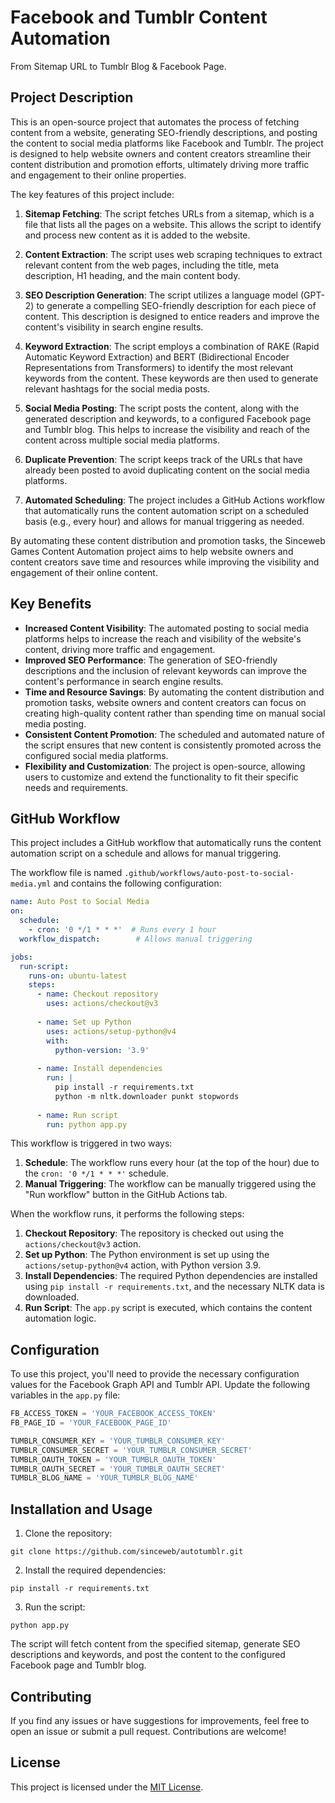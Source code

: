 # Facebook and Tumblr Content Automation
From Sitemap URL to Tumblr Blog & Facebook Page.
## Project Description

This is an open-source project that automates the process of fetching content from a website, generating SEO-friendly descriptions, and posting the content to social media platforms like Facebook and Tumblr. The project is designed to help website owners and content creators streamline their content distribution and promotion efforts, ultimately driving more traffic and engagement to their online properties.

The key features of this project include:

1. **Sitemap Fetching**: The script fetches URLs from a sitemap, which is a file that lists all the pages on a website. This allows the script to identify and process new content as it is added to the website.

2. **Content Extraction**: The script uses web scraping techniques to extract relevant content from the web pages, including the title, meta description, H1 heading, and the main content body.

3. **SEO Description Generation**: The script utilizes a language model (GPT-2) to generate a compelling SEO-friendly description for each piece of content. This description is designed to entice readers and improve the content's visibility in search engine results.

4. **Keyword Extraction**: The script employs a combination of RAKE (Rapid Automatic Keyword Extraction) and BERT (Bidirectional Encoder Representations from Transformers) to identify the most relevant keywords from the content. These keywords are then used to generate relevant hashtags for the social media posts.

5. **Social Media Posting**: The script posts the content, along with the generated description and keywords, to a configured Facebook page and Tumblr blog. This helps to increase the visibility and reach of the content across multiple social media platforms.

6. **Duplicate Prevention**: The script keeps track of the URLs that have already been posted to avoid duplicating content on the social media platforms.

7. **Automated Scheduling**: The project includes a GitHub Actions workflow that automatically runs the content automation script on a scheduled basis (e.g., every hour) and allows for manual triggering as needed.

By automating these content distribution and promotion tasks, the Sinceweb Games Content Automation project aims to help website owners and content creators save time and resources while improving the visibility and engagement of their online content.

## Key Benefits

- **Increased Content Visibility**: The automated posting to social media platforms helps to increase the reach and visibility of the website's content, driving more traffic and engagement.
- **Improved SEO Performance**: The generation of SEO-friendly descriptions and the inclusion of relevant keywords can improve the content's performance in search engine results.
- **Time and Resource Savings**: By automating the content distribution and promotion tasks, website owners and content creators can focus on creating high-quality content rather than spending time on manual social media posting.
- **Consistent Content Promotion**: The scheduled and automated nature of the script ensures that new content is consistently promoted across the configured social media platforms.
- **Flexibility and Customization**: The project is open-source, allowing users to customize and extend the functionality to fit their specific needs and requirements.

## GitHub Workflow

This project includes a GitHub workflow that automatically runs the content automation script on a schedule and allows for manual triggering.

The workflow file is named `.github/workflows/auto-post-to-social-media.yml` and contains the following configuration:

```yaml
name: Auto Post to Social Media
on:
  schedule:
    - cron: '0 */1 * * *'  # Runs every 1 hour
  workflow_dispatch:        # Allows manual triggering

jobs:
  run-script:
    runs-on: ubuntu-latest
    steps:
      - name: Checkout repository
        uses: actions/checkout@v3
        
      - name: Set up Python
        uses: actions/setup-python@v4
        with:
          python-version: '3.9'
      
      - name: Install dependencies
        run: |
          pip install -r requirements.txt
          python -m nltk.downloader punkt stopwords
      
      - name: Run script
        run: python app.py
```

This workflow is triggered in two ways:

1. **Schedule**: The workflow runs every hour (at the top of the hour) due to the `cron: '0 */1 * * *'` schedule.
2. **Manual Triggering**: The workflow can be manually triggered using the "Run workflow" button in the GitHub Actions tab.

When the workflow runs, it performs the following steps:

1. **Checkout Repository**: The repository is checked out using the `actions/checkout@v3` action.
2. **Set up Python**: The Python environment is set up using the `actions/setup-python@v4` action, with Python version 3.9.
3. **Install Dependencies**: The required Python dependencies are installed using `pip install -r requirements.txt`, and the necessary NLTK data is downloaded.
4. **Run Script**: The `app.py` script is executed, which contains the content automation logic.

## Configuration

To use this project, you'll need to provide the necessary configuration values for the Facebook Graph API and Tumblr API. Update the following variables in the `app.py` file:

```python
FB_ACCESS_TOKEN = 'YOUR_FACEBOOK_ACCESS_TOKEN'
FB_PAGE_ID = 'YOUR_FACEBOOK_PAGE_ID'

TUMBLR_CONSUMER_KEY = 'YOUR_TUMBLR_CONSUMER_KEY'
TUMBLR_CONSUMER_SECRET = 'YOUR_TUMBLR_CONSUMER_SECRET'
TUMBLR_OAUTH_TOKEN = 'YOUR_TUMBLR_OAUTH_TOKEN'
TUMBLR_OAUTH_SECRET = 'YOUR_TUMBLR_OAUTH_SECRET'
TUMBLR_BLOG_NAME = 'YOUR_TUMBLR_BLOG_NAME'
```

## Installation and Usage

1. Clone the repository:

```
git clone https://github.com/sinceweb/autotumblr.git
```

2. Install the required dependencies:

```
pip install -r requirements.txt
```

3. Run the script:

```
python app.py
```

The script will fetch content from the specified sitemap, generate SEO descriptions and keywords, and post the content to the configured Facebook page and Tumblr blog.

## Contributing

If you find any issues or have suggestions for improvements, feel free to open an issue or submit a pull request. Contributions are welcome!

## License

This project is licensed under the [MIT License](LICENSE).
